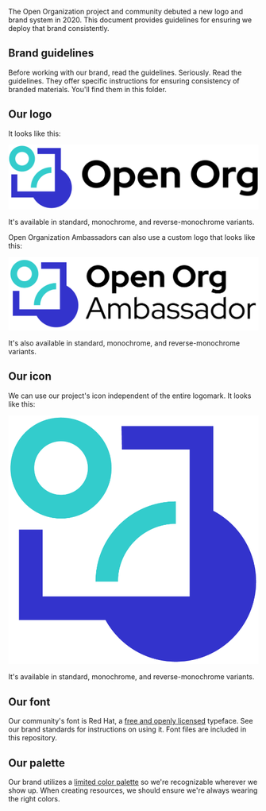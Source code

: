 The Open Organization project and community debuted a new logo and brand system in 2020.
This document provides guidelines for ensuring we deploy that brand consistently.

## Brand guidelines

Before working with our brand, read the guidelines.
Seriously.
Read the guidelines.
They offer specific instructions for ensuring consistency of branded materials.
You'll find them in this folder.

## Our logo

It looks like this:

![Open Organization project logomark](https://github.com/open-organization/brand/blob/main/logo/Logo-Open_Org-A-Standard-RGB.png "Open Organization project logomark")

It's available in standard, monochrome, and reverse-monochrome variants.

Open Organization Ambassadors can also use a custom logo that looks like this:

![Open Organization Ambassador logomark](https://github.com/open-organization/brand/blob/main/ambassador-logo/Logo-Open_Org-Ambassador-A-Standard-RGB.png "Open Organization Ambassador logomark")

It's also available in standard, monochrome, and reverse-monochrome variants.

## Our icon

We can use our project's icon independent of the entire logomark. It looks like this:

![Open Organization project icon](https://github.com/open-organization/brand/blob/main/icon/Asset-Red_Hat-Open_Org_Icon-A-Standard-RGB.png "Open Organization project icon")

It's available in standard, monochrome, and reverse-monochrome variants.

## Our font

Our community's font is Red Hat, a [free and openly licensed](https://github.com/RedHatOfficial/RedHatFont) typeface.
See our brand standards for instructions on using it.
Font files are included in this repository.

## Our palette

Our brand utilizes a [limited color palette](https://github.com/open-organization/brand/blob/main/palette.pdf) so we're recognizable wherever we show up.
When creating resources, we should ensure we're always wearing the right colors.